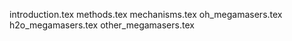 introduction.tex
methods.tex
mechanisms.tex
oh_megamasers.tex
h2o_megamasers.tex
other_megamasers.tex
